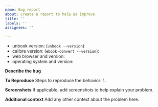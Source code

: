```yaml
---
name: Bug report
about: Create a report to help us improve
title: ''
labels: ''
assignees: ''

---
```


- unbook version: (`unbook --version`): 
- calibre version: (`ebook-convert --version`): 
- web browser and version<!--(hamburger menu -> Help -> About)-->: 
- operating system and version: 

<!-- No GitHub attachments, book titles, or authors, please. If CC-licensed or out of copyright, paste a URL; it has a libgen MD5, post just the MD5; otherwise, rename the file to a sample-N and paste an anonfiles.com or Google Drive link -->

**Describe the bug**


**To Reproduce**
Steps to reproduce the behavior:
1. 

**Screenshots**
If applicable, add screenshots to help explain your problem.

**Additional context**
Add any other context about the problem here.
